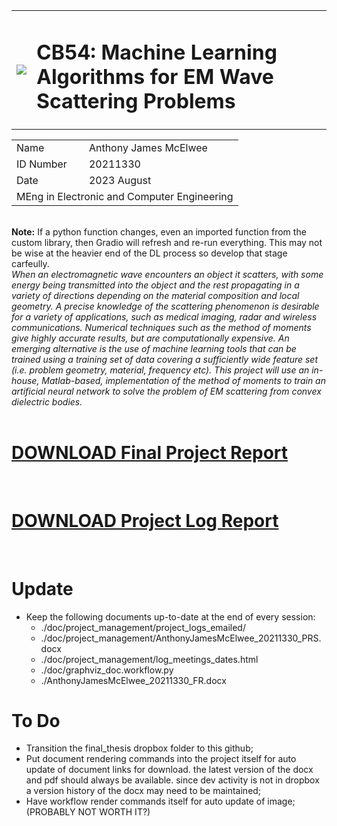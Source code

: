 <table>
    <tbody>
        <tr>
            <td colspan=1>
				<!-- <img id="currentPhoto" src="file/media/Dublin_City_University_Logo.png" onerror="this.onerror=null; this.src='./media/Dublin_City_University_Logo.png'"> -->
				<object data="./media/Dublin_City_University_Logo.png" type="image/png">
				<img src="file/media/Dublin_City_University_Logo.png" />
				</object>
			</td>
            <td colspan=1><h1>CB54: Machine Learning Algorithms for EM Wave Scattering Problems</h1></td>
		</tr>
        <tr>
    </tbody>
</table>
<table>
    <tbody>
            <td rowspan=1>Name</td>
            <td rowspan=1>Anthony James McElwee</td>
        </tr>
        <tr>
            <td rowspan=1>ID Number</td>
            <td rowspan=1>20211330</td>
		</tr>
        <tr>
            <td rowspan=1>Date</td>
            <td rowspan=1>2023 August</td>
		</tr>
        <tr>
            <td colspan=2>MEng in Electronic and Computer Engineering</td>
		</tr>
    </tbody>
</table>
<br>
<b>Note:</b> If a python function changes, even an imported function from the custom library, then Gradio will refresh and re-run everything. This may not be wise at the heavier end of the DL process so develop that stage carfeully.
<br>
<em>When an electromagnetic wave encounters an object it scatters, with some energy being transmitted into the object and the rest propagating in a variety of directions depending on the material composition and local geometry. A precise knowledge of the scattering phenomenon is desirable for a variety of applications, such as medical imaging, radar and wireless communications.  Numerical techniques such as the method of moments give highly accurate results, but are computationally expensive. An emerging alternative is the use of machine learning tools that can be trained using a training set of data covering a sufficiently wide feature set (i.e. problem geometry, material, frequency etc). This project will use an in-house, Matlab-based, implementation of the method of moments to train an artificial neural network to solve the problem of EM scattering from convex dielectric bodies.</em>
<br>
<br>
<a href="file/AnthonyJamesMcElwee_20211330_FR.pdf" target="_blank"><h1>DOWNLOAD Final Project Report</h1></a>
<br>
<a href="file/AnthonyJamesMcElwee_20211330_PRS.pdf" target="_blank"><h1>DOWNLOAD Project Log Report</h1></a>
<br>

# Update
* Keep the following documents up-to-date at the end of every session:
	* ./doc/project_management/project_logs_emailed/
	* ./doc/project_management/AnthonyJamesMcElwee_20211330_PRS.docx
	* ./doc/project_management/log_meetings_dates.html
	* ./doc/graphviz_doc.workflow.py
	* ./AnthonyJamesMcElwee_20211330_FR.docx

# To Do
* Transition the final_thesis dropbox folder to this github;
* Put document rendering commands into the project itself for auto update of document links for download. the latest version of the docx and pdf should always be available. since dev activity is not in dropbox a version history of the docx may need to be maintained;
* Have workflow render commands itself for auto update of image; (PROBABLY NOT WORTH IT?)